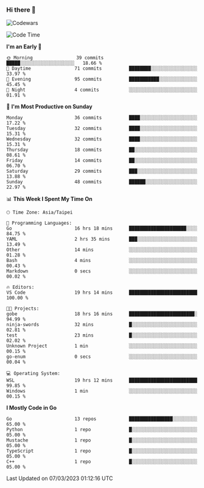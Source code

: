 ### Hi there 👋

![Codewars](https://www.codewars.com/users/omegaatt36/badges/small)

<!--START_SECTION:waka-->
![Code Time](http://img.shields.io/badge/Code%20Time-909%20hrs%2049%20mins-blue)

**I'm an Early 🐤** 

```text
🌞 Morning                39 commits          █████░░░░░░░░░░░░░░░░░░░░   18.66 % 
🌆 Daytime                71 commits          ████████░░░░░░░░░░░░░░░░░   33.97 % 
🌃 Evening                95 commits          ███████████░░░░░░░░░░░░░░   45.45 % 
🌙 Night                  4 commits           ░░░░░░░░░░░░░░░░░░░░░░░░░   01.91 % 
```
📅 **I'm Most Productive on Sunday** 

```text
Monday                   36 commits          ████░░░░░░░░░░░░░░░░░░░░░   17.22 % 
Tuesday                  32 commits          ████░░░░░░░░░░░░░░░░░░░░░   15.31 % 
Wednesday                32 commits          ████░░░░░░░░░░░░░░░░░░░░░   15.31 % 
Thursday                 18 commits          ██░░░░░░░░░░░░░░░░░░░░░░░   08.61 % 
Friday                   14 commits          ██░░░░░░░░░░░░░░░░░░░░░░░   06.70 % 
Saturday                 29 commits          ███░░░░░░░░░░░░░░░░░░░░░░   13.88 % 
Sunday                   48 commits          ██████░░░░░░░░░░░░░░░░░░░   22.97 % 
```


📊 **This Week I Spent My Time On** 

```text
🕑︎ Time Zone: Asia/Taipei

💬 Programming Languages: 
Go                       16 hrs 18 mins      █████████████████████░░░░   84.75 % 
YAML                     2 hrs 35 mins       ███░░░░░░░░░░░░░░░░░░░░░░   13.49 % 
Other                    14 mins             ░░░░░░░░░░░░░░░░░░░░░░░░░   01.28 % 
Bash                     4 mins              ░░░░░░░░░░░░░░░░░░░░░░░░░   00.43 % 
Markdown                 0 secs              ░░░░░░░░░░░░░░░░░░░░░░░░░   00.02 % 

🔥 Editors: 
VS Code                  19 hrs 14 mins      █████████████████████████   100.00 % 

🐱‍💻 Projects: 
gobe                     18 hrs 16 mins      ████████████████████████░   94.99 % 
ninja-swords             32 mins             █░░░░░░░░░░░░░░░░░░░░░░░░   02.81 % 
test                     23 mins             █░░░░░░░░░░░░░░░░░░░░░░░░   02.02 % 
Unknown Project          1 min               ░░░░░░░░░░░░░░░░░░░░░░░░░   00.15 % 
go-enum                  0 secs              ░░░░░░░░░░░░░░░░░░░░░░░░░   00.04 % 

💻 Operating System: 
WSL                      19 hrs 12 mins      █████████████████████████   99.85 % 
Windows                  1 min               ░░░░░░░░░░░░░░░░░░░░░░░░░   00.15 % 
```

**I Mostly Code in Go** 

```text
Go                       13 repos            ████████████████░░░░░░░░░   65.00 % 
Python                   1 repo              █░░░░░░░░░░░░░░░░░░░░░░░░   05.00 % 
Mustache                 1 repo              █░░░░░░░░░░░░░░░░░░░░░░░░   05.00 % 
TypeScript               1 repo              █░░░░░░░░░░░░░░░░░░░░░░░░   05.00 % 
C++                      1 repo              █░░░░░░░░░░░░░░░░░░░░░░░░   05.00 % 
```




 Last Updated on 07/03/2023 01:12:16 UTC
<!--END_SECTION:waka-->

<!--
**omegaatt36/omegaatt36** is a ✨ _special_ ✨ repository because its `README.md` (this file) appears on your GitHub profile.

Here are some ideas to get you started:

- 🔭 I’m currently working on ...
- 🌱 I’m currently learning ...
- 👯 I’m looking to collaborate on ...
- 🤔 I’m looking for help with ...
- 💬 Ask me about ...
- 📫 How to reach me: ...
- 😄 Pronouns: ...
- ⚡ Fun fact: ...
-->
